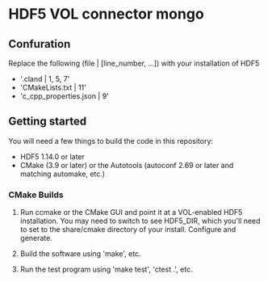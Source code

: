 # HDF5 VOL connector mongo

## Confuration

Replace the following (file | [line_number, ...]) with your installation of HDF5

- '.cland | 1, 5, 7'
- 'CMakeLists.txt | 11'
- 'c_cpp_properties.json | 9'

## Getting started

You will need a few things to build the code in this repository:

* HDF5 1.14.0 or later
* CMake (3.9 or later) or the Autotools (autoconf 2.69 or later and matching automake, etc.)

### CMake Builds

1) Run ccmake or the CMake GUI and point it at a VOL-enabled HDF5 installation. You may need to switch to see HDF5\_DIR, which you'll need to set to the share/cmake directory of your install. Configure and generate.

2) Build the software using 'make', etc.

3) Run the test program using 'make test', 'ctest .', etc.
